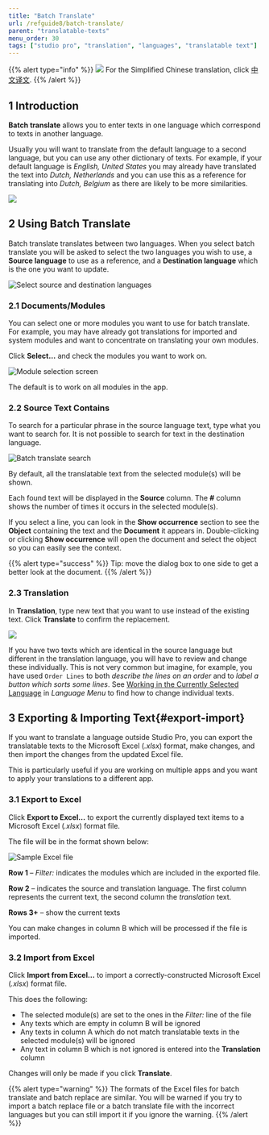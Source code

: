 ```yaml
---
title: "Batch Translate"
url: /refguide8/batch-translate/
parent: "translatable-texts"
menu_order: 30
tags: ["studio pro", "translation", "languages", "translatable text"]
---
```


{{% alert type="info" %}}
<img src="attachments/chinese-translation/china.png" style="display: inline-block; margin: 0" /> For the Simplified Chinese translation, click [中文译文](https://cdn.mendix.tencent-cloud.com/documentation/refguide8/batch-translate.pdf).
{{% /alert %}}

## 1 Introduction

**Batch translate** allows you to enter texts in one language which correspond to texts in another language.

Usually you will want to translate from the default language to a second language, but you can use any other dictionary of texts. For example, if your default language is *English, United States* you may already have translated the text into *Dutch, Netherlands* and you can use this as a reference for translating into *Dutch, Belgium* as there are likely to be more similarities.

![](/attachments/refguide8/modeling/menus/translatable-texts/batch-translate/batch-translate.png)

## 2 Using Batch Translate

Batch translate translates between two languages. When you select batch translate you will be asked to select the two languages you wish to use, a **Source language** to use as a reference, and a **Destination language** which is the one you want to update.

![Select source and destination languages](/attachments/refguide8/modeling/menus/translatable-texts/batch-translate/batch-translate-languages.png)

### 2.1 Documents/Modules

You can select one or more modules you want to use for batch translate. For example, you may have already got translations for imported and system modules and want to concentrate on translating your own modules.

Click **Select…** and check the modules you want to work on.

![Module selection screen](/attachments/refguide8/modeling/menus/translatable-texts/batch-replace/batch-replace-modules.png)

The default is to work on all modules in the app.

### 2.2 Source Text Contains

To search for a particular phrase in the source language text, type what you want to search for. It is not possible to search for text in the destination language.

![Batch translate search](/attachments/refguide8/modeling/menus/translatable-texts/batch-translate/batch-translate-search.png)

By default, all the translatable text from the selected module(s) will be shown.

Each found text will be displayed in the **Source** column.
The **#** column shows the number of times it occurs in the selected module(s).

If you select a line, you can look in the **Show occurrence** section to see the **Object** containing the text and the **Document** it appears in. Double-clicking or clicking **Show occurrence** will open the document and select the object so you can easily see the context.

{{% alert type="success" %}}
Tip: move the dialog box to one side to get a better look at the document.
{{% /alert %}}

### 2.3 Translation

In **Translation**, type new text that you want to use instead of the existing text. Click **Translate** to confirm the replacement.

![](/attachments/refguide8/modeling/menus/translatable-texts/batch-translate/batch-translate-translate.png)

If you have two texts which are identical in the source language but different in the translation language, you will have to review and change these individually. This is not very common but imagine, for example, you have used `Order Lines` to both *describe the lines on an order* and to *label a button which sorts some lines*. See [Working in the Currently Selected Language](/refguide8/translatable-texts/#selected-language) in *Language Menu* to find how to change individual texts.

## 3 Exporting & Importing Text{#export-import}

If you want to translate a language outside Studio Pro, you can export the translatable texts to the Microsoft Excel (*.xlsx*) format, make changes, and then import the changes from the updated Excel file.

This is particularly useful if you are working on multiple apps and you want to apply your translations to a different app.

### 3.1 Export to Excel

Click **Export to Excel…** to export the currently displayed text items to a Microsoft Excel (*.xlsx*) format file.

The file will be in the format shown below:

![Sample Excel file](/attachments/refguide8/modeling/menus/translatable-texts/batch-translate/batch-translate-excel.png)

**Row 1** – *Filter:* indicates the modules which are included in the exported file.

**Row 2**  – indicates the source and translation language. The first column represents the current text, the second column the *translation* text.

**Rows 3+**  – show the current texts

You can make changes in column B which will be processed if the file is imported.

### 3.2 Import from Excel

Click **Import from Excel…** to import a correctly-constructed Microsoft Excel (*.xlsx*) format file.

This does the following:

* The selected module(s) are set to the ones in the *Filter:* line of the file
* Any texts which are empty in column B will be ignored
* Any texts in column A which do not match translatable texts in the selected module(s) will be ignored
* Any text in column B which is not ignored is entered into the **Translation** column

Changes will only be made if you click **Translate**.

{{% alert type="warning" %}}
The formats of the Excel files for batch translate and batch replace are similar. You will be warned if you try to import a batch replace file or a batch translate file with the incorrect languages but you can still import it if you ignore the warning.
{{% /alert %}}
